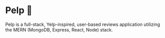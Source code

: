 # Pelp :poop:

Pelp is a full-stack, Yelp-inspired, user-based reviews application utilizing the MERN (MongoDB, Express, React, Node) stack.